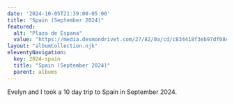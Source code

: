 ```yaml
---
date: '2024-10-05T21:39:00-05:00'
title: "Spain (September 2024)"
featured:
  alt: "Plaza de Espana"
  value: "https://media.desmondrivet.com/27/82/0a/cd/c834418f3eb97df08ead1fc9ee4839e43218bef19c42c728aab27fde.jpg"
layout: "albumCollection.njk"
eleventyNavigation:
  key: 2024-spain
  title: "Spain (September 2024)"
  parent: albums
---
```


Evelyn and I took a 10 day trip to Spain in September 2024.
